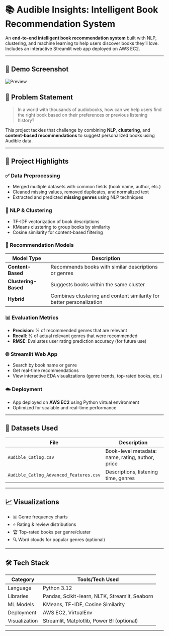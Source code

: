 # 📚 Audible Insights: Intelligent Book Recommendation System

An **end-to-end intelligent book recommendation system** built with NLP, clustering, and machine learning to help users discover books they’ll love. Includes an interactive Streamlit web app deployed on AWS EC2.

---
## 📸 Demo Screenshot

![Preview](https://github.com/Manav2507/Book-Recoomendation-System-NLP-Machine-Learning/blob/main/6_1.png)


## 📌 Problem Statement

> In a world with thousands of audiobooks, how can we help users find the right book based on their preferences or previous listening history?

This project tackles that challenge by combining **NLP**, **clustering**, and **content-based recommendations** to suggest personalized books using Audible data.

---

## 🚀 Project Highlights

### ✅ Data Preprocessing
- Merged multiple datasets with common fields (book name, author, etc.)
- Cleaned missing values, removed duplicates, and normalized text
- Extracted and predicted **missing genres** using NLP techniques

### 🧠 NLP & Clustering
- TF-IDF vectorization of book descriptions
- KMeans clustering to group books by similarity
- Cosine similarity for content-based filtering

### 🤖 Recommendation Models
| Model Type | Description |
|------------|-------------|
| **Content-Based** | Recommends books with similar descriptions or genres |
| **Clustering-Based** | Suggests books within the same cluster |
| **Hybrid** | Combines clustering and content similarity for better personalization |

### 📊 Evaluation Metrics
- **Precision**: % of recommended genres that are relevant
- **Recall**: % of actual relevant genres that were recommended
- **RMSE**: Evaluates user rating prediction accuracy (for future use)

### 🌐 Streamlit Web App
- Search by book name or genre
- Get real-time recommendations
- View interactive EDA visualizations (genre trends, top-rated books, etc.)

### ☁️ Deployment
- App deployed on **AWS EC2** using Python virtual environment
- Optimized for scalable and real-time performance

---

## 🧩 Datasets Used

| File | Description |
|------|-------------|
| `Audible_Catlog.csv` | Book-level metadata: name, rating, author, price |
| `Audible_Catlog_Advanced_Features.csv` | Descriptions, listening time, genres |

---

## 📈 Visualizations

- 📊 Genre frequency charts
- ⭐ Rating & review distributions
- 🏆 Top-rated books per genre/cluster
- 🔍 Word clouds for popular genres (optional)

---

## 🛠️ Tech Stack

| Category     | Tools/Tech Used                                       |
|--------------|--------------------------------------------------------|
| Language     | Python 3.12                                            |
| Libraries    | Pandas, Scikit-learn, NLTK, Streamlit, Seaborn         |
| ML Models    | KMeans, TF-IDF, Cosine Similarity                      |
| Deployment   | AWS EC2, VirtualEnv                                    |
| Visualization| Streamlit, Matplotlib, Power BI (optional)             |

---
